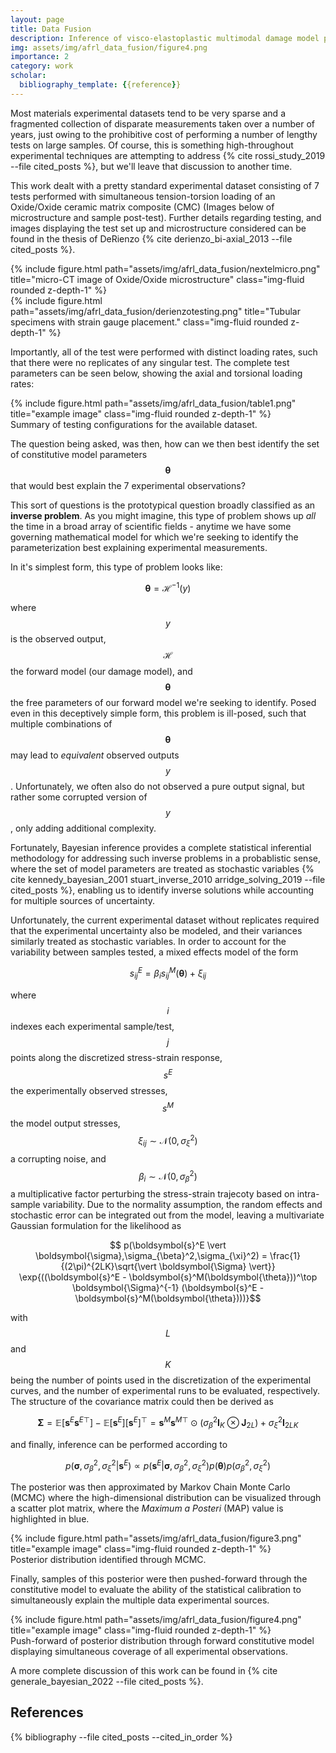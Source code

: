 ```yaml
---
layout: page
title: Data Fusion
description: Inference of visco-elastoplastic multimodal damage model parameters with heterogeneous experimental data.
img: assets/img/afrl_data_fusion/figure4.png
importance: 2
category: work
scholar:
  bibliography_template: {{reference}}
---
```


Most materials experimental datasets tend to be very sparse and a fragmented collection of disparate measurements taken over a number of years, just owing to the prohibitive cost of performing a number of lengthy tests on large samples. Of course, this is something high-throughout experimental techniques are attempting to address {% cite rossi_study_2019 --file cited_posts %}, but we'll leave that discussion to another time.

This work dealt with a pretty standard experimental dataset consisting of 7 tests performed with simultaneous tension-torsion loading of an Oxide/Oxide ceramic matrix composite (CMC) (Images below of microstructure and sample post-test). Further details regarding testing, and images displaying the test set up and microstructure considered can be found in the thesis of DeRienzo {% cite derienzo_bi-axial_2013 --file cited_posts %}.

<div class="row">
    <div class="col-sm mt-3 mt-md-0">
        {% include figure.html path="assets/img/afrl_data_fusion/nextelmicro.png" title="micro-CT image of Oxide/Oxide microstructure" class="img-fluid rounded z-depth-1" %}
    </div>
    <div class="col-sm mt-3 mt-md-0">
        {% include figure.html path="assets/img/afrl_data_fusion/derienzotesting.png" title="Tubular specimens with strain gauge placement." class="img-fluid rounded z-depth-1" %}
    </div>
</div>

Importantly, all of the test were performed with distinct loading rates, such that there were no replicates of any singular test. The complete test parameters can be seen below, showing the axial and torsional loading rates:

<div class="row">
    <div class="col-sm mt-3 mt-md-0">
        {% include figure.html path="assets/img/afrl_data_fusion/table1.png" title="example image" class="img-fluid rounded z-depth-1" %}
    </div>
</div>
<div class="caption">
    Summary of testing configurations for the available dataset.
</div>

The question being asked, was then, how can we then best identify the set of constitutive model parameters $$\boldsymbol{\theta}$$ that would best explain the 7 experimental observations?

This sort of questions is the prototypical question broadly classified as an **inverse problem**. As you might imagine, this type of problem shows up *all* the time in a broad array of scientific fields - anytime we have some governing mathematical model for which we're seeking to identify the parameterization best explaining experimental measurements.

In it's simplest form, this type of problem looks like:

$$ \boldsymbol{\theta} = \mathcal{H}^{-1}(y) $$

where $$y$$ is the observed output, $$\mathcal{H}$$ the forward model (our damage model), and $$\boldsymbol{\theta}$$ the free parameters of our forward model we're seeking to identify. Posed even in this deceptively simple form, this problem is ill-posed, such that multiple combinations of $$\boldsymbol{\theta}$$ may lead to *equivalent* observed outputs $$y$$. Unfortunately, we often also do not observed a pure output signal, but rather some corrupted version of $$y$$, only adding additional complexity. 

Fortunately, Bayesian inference provides a complete statistical inferential methodology for addressing such inverse problems in a probablistic sense, where the set of model parameters are treated as stochastic variables {% cite kennedy_bayesian_2001 stuart_inverse_2010 arridge_solving_2019 --file cited_posts %}, enabling us to identify inverse solutions while accounting for multiple sources of uncertainty.

Unfortunately, the current experimental dataset without replicates required that the experimental uncertainty also be modeled, and their variances similarly treated as stochastic variables. In order to account for the variability between samples tested, a mixed effects model of the form

$$ s^E_{ij} = \beta_i s^M_{ij}(\boldsymbol{\theta}) + \xi_{ij} $$

where $$i$$ indexes each experimental sample/test, $$j$$ points along the discretized stress-strain response, $$s^E$$ the experimentally observed stresses, $$s^M$$ the model output stresses, $$\xi_{ij} \sim \mathcal{N}(0,\sigma_{\xi}^2)$$ a corrupting noise, and $$\beta_{i} \sim \mathcal{N}(0,\sigma_{\beta}^2)$$ a multiplicative factor perturbing the stress-strain trajecoty based on intra-sample variability. Due to the normality assumption, the random effects and stochastic error can be integrated out from the model, leaving a multivariate Gaussian formulation for the likelihood as

$$ p(\boldsymbol{s}^E \vert \boldsymbol{\sigma},\sigma_{\beta}^2,\sigma_{\xi}^2) = \frac{1}{(2\pi)^{2LK}\sqrt{\vert \boldsymbol{\Sigma} \vert}} \exp{((\boldsymbol{s}^E - \boldsymbol{s}^M(\boldsymbol{\theta}))^\top \boldsymbol{\Sigma}^{-1} (\boldsymbol{s}^E - \boldsymbol{s}^M(\boldsymbol{\theta})))}$$

with $$L$$ and $$K$$ being the number of points used in the discretization of the experimental curves, and the number of experimental runs to be evaluated, respectively. The structure of the covariance matrix could then be derived as

$$ \boldsymbol{\Sigma} = \mathbb{E} [\boldsymbol{s}^E {\boldsymbol{s}^E}^\top] - \mathbb{E} [\boldsymbol{s}^E] {[\boldsymbol{s}^E]}^\top = \boldsymbol{s}^M {\boldsymbol{s}^M}^\top \odot (\sigma_{\beta}^2 \boldsymbol{I}_K \otimes \boldsymbol{J}_{2L}) + \sigma_{\xi}^2\boldsymbol{I}_{2LK} $$

and finally, inference can be performed according to

$$ p(\boldsymbol{\sigma},\sigma_{\beta}^2,\sigma_{\xi}^2 \vert \boldsymbol{s}^E) \propto p(\boldsymbol{s}^E \vert \boldsymbol{\sigma},\sigma_{\beta}^2,\sigma_{\xi}^2) p(\boldsymbol{\theta}) p(\sigma_{\beta}^2,\sigma_{\xi}^2) $$

The posterior was then approximated by Markov Chain Monte Carlo (MCMC) where the high-dimensional distribution can be visualized through a scatter plot matrix, where the *Maximum a Posteri* (MAP) value is highlighted in blue.

<div class="row">
    <div class="col-sm mt-3 mt-md-0">
        {% include figure.html path="assets/img/afrl_data_fusion/figure3.png" title="example image" class="img-fluid rounded z-depth-1" %}
    </div>
</div>
<div class="caption">
    Posterior distribution identified through MCMC.
</div>

Finally, samples of this posterior were then pushed-forward through the constitutive model to evaluate the ability of the statistical calibration to simultaneously explain the multiple data experimental sources.

<div class="row">
    <div class="col-sm mt-3 mt-md-0">
        {% include figure.html path="assets/img/afrl_data_fusion/figure4.png" title="example image" class="img-fluid rounded z-depth-1" %}
    </div>
</div>
<div class="caption">
    Push-forward of posterior distribution through forward constitutive model displaying simultaneous coverage of all experimental observations.
</div>

A more complete discussion of this work can be found in {% cite generale_bayesian_2022 --file cited_posts %}.

References
----------

{% bibliography --file cited_posts --cited_in_order %}

